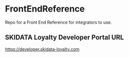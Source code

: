 # FrontEndReference
Repo for a Front End Reference for integrators to use.

## SKIDATA Loyalty Developer Portal URL
https://developer.skidata-loyalty.com
